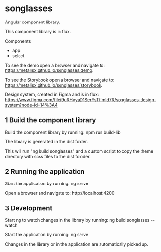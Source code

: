 # songlasses

Angular component library.

This component library is in flux.

Components
 * app
 * select

To see the demo open a browser and navigate to: https://metalisx.github.io/songlasses/demo.

To see the Storybook open a browser and navigate to: https://metalisx.github.io/songlasses/storybook.

Design system, created in Figma and is in flux: https://www.figma.com/file/9uRHvyaD1SerYsTffmld7R/songlasses-design-system?node-id=14%3A4

## 1 Build the component library

Build the component library by running: npm run build-lib

The library is generated in the dist folder.

This will run "ng build songlasses" and a custom script to copy the theme directory with scss files to the dist foloder.

## 2 Running the application

Start the application by running: ng serve

Open a browser and navigate to: http://localhost:4200

## 3 Development

Start ng to watch changes in the library by running: ng build songlasses --watch

Start the application by running: ng serve

Changes in the library or in the application are automatically picked up. 
